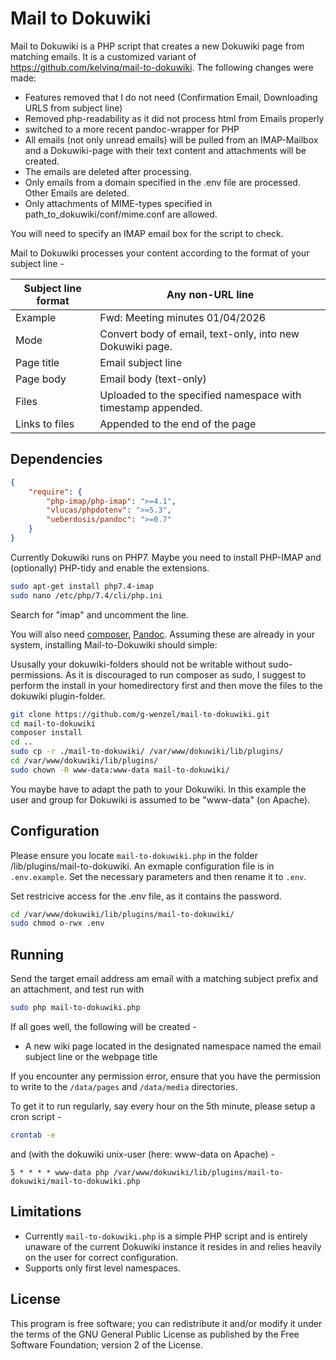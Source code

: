 # Mail to Dokuwiki

Mail to Dokuwiki is a PHP script that creates a new Dokuwiki page from matching emails. It is a customized variant of https://github.com/kelvinq/mail-to-dokuwiki.
The following changes were made:
* Features removed that I do not need (Confirmation Email, Downloading URLS from subject line) 
* Removed php-readability as it did not process html from Emails properly
* switched to a more recent pandoc-wrapper for PHP
* All emails (not only unread emails) will be pulled from an IMAP-Mailbox and a Dokuwiki-page with their text content and attachments will be created. 
* The emails are deleted after processing.
* Only emails from a domain specified in the .env file are processed. Other Emails are deleted.
* Only attachments of MIME-types specified in path_to_dokuwiki/conf/mime.conf  are allowed.

You will need to specify an IMAP email box for the script to check.

Mail to Dokuwiki processes your content according to the format of your subject line -

| Subject line format |   Any non-URL line    |
| ------------------- | --------------------------------------------------------------- |
| Example             | Fwd: Meeting minutes 01/04/2026      |
| Mode                | Convert body of email, text-only, into new Dokuwiki page.    |
| Page title          | Email subject line                                           |
| Page body           | Email body (text-only)                                       |
| Files               | Uploaded to the specified namespace with timestamp appended. |
| Links to files      | Appended to the end of the page       |

## Dependencies

```json
{
    "require": {
        "php-imap/php-imap": ">=4.1",
        "vlucas/phpdotenv": ">=5.3",
        "ueberdosis/pandoc": ">=0.7"
    }
}
```

Currently Dokuwiki runs on PHP7. Maybe you need to install PHP-IMAP and (optionally) PHP-tidy and enable the extensions.
```bash
sudo apt-get install php7.4-imap
sudo nano /etc/php/7.4/cli/php.ini
```
Search for "imap" and uncomment the line.

You will also need [composer](https://getcomposer.org/doc/00-intro.md#installation-linux-unix-macos), [Pandoc](https://pandoc.org/installing.html). Assuming these are already in your system, installing Mail-to-Dokuwiki should simple:

Ususally your dokuwiki-folders should not be writable without sudo-permissions. As it is discouraged to run composer as sudo, I suggest to perform the install in your homedirectory first and then move the files to the dokuwiki plugin-folder.

```bash
git clone https://github.com/g-wenzel/mail-to-dokuwiki.git
cd mail-to-dokuwiki
composer install
cd ..
sudo cp -r ./mail-to-dokuwiki/ /var/www/dokuwiki/lib/plugins/
cd /var/www/dokuwiki/lib/plugins/
sudo chown -R www-data:www-data mail-to-dokuwiki/
```
You maybe have to adapt the path to your Dokuwiki. In this example the user and group for Dokuwiki is assumed to be "www-data" (on Apache).

## Configuration

Please ensure you locate `mail-to-dokuwiki.php` in the folder /lib/plugins/mail-to-dokuwiki. An exmaple configuration file is in `.env.example`. Set the necessary parameters and then rename it to `.env`.

Set restricive access for the .env file, as it contains the password.

```bash
cd /var/www/dokuwiki/lib/plugins/mail-to-dokuwiki/
sudo chmod o-rwx .env
```

## Running

Send the target email address am email with a matching subject prefix and an attachment, and test run with 

```bash
sudo php mail-to-dokuwiki.php
```

If all goes well, the following will be created -

* A new wiki page located in the designated namespace named the email subject line or the webpage title

If you encounter any permission error, ensure that you have the permission to write to the `/data/pages` and `/data/media` directories.

To get it to run regularly, say every hour on the 5th minute, please setup a cron script -

```bash
crontab -e
```

and (with the dokuwiki unix-user (here: www-data on Apache) -

```
5 * * * * www-data php /var/www/dokuwiki/lib/plugins/mail-to-dokuwiki/mail-to-dokuwiki.php
```

## Limitations

* Currently `mail-to-dokuwiki.php` is a simple PHP script and is entirely unaware of the current Dokuwiki instance it resides in and relies heavily on the user for correct configuration.
* Supports only first level namespaces.

## License

This program is free software; you can redistribute it and/or modify it under the terms of the GNU General Public License as published by the Free Software Foundation; version 2 of the License.

